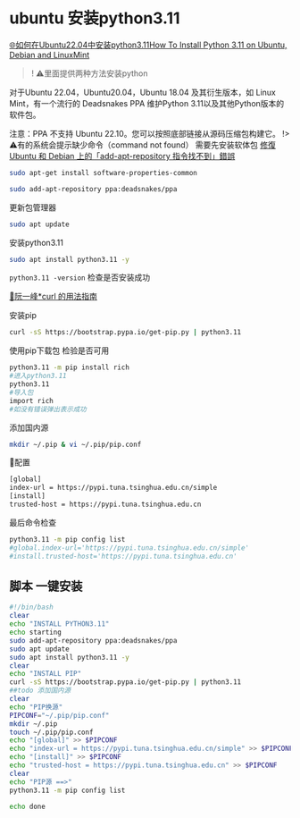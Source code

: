 # ubuntu 安装python3.11

[🌐如何在Ubuntu22.04中安装python3.11How To Install Python 3.11 on Ubuntu, Debian and LinuxMint](https://www.linuxmi.com/python-3-11.htmlhttps://tecadmin.net/how-to-install-python-3-11-on-ubuntu/)

>! :warning:里面提供两种方法安装python

对于Ubuntu 22.04，Ubuntu20.04，Ubuntu 18.04 及其衍生版本，如 Linux Mint，有一个流行的 Deadsnakes PPA 维护Python 3.11以及其他Python版本的软件包。

注意：PPA 不支持 Ubuntu 22.10。您可以按照底部链接从源码压缩包构建它。
!> :warning:有的系统会提示缺少命令（command not found）
需要先安装软体包
[修復 Ubuntu 和 Debian 上的「add-apt-repository 指令找不到」錯誤](https://itsfoss.com/add-apt-repository-command-not-found/)
```sh
sudo apt-get install software-properties-common
```

```sh
sudo add-apt-repository ppa:deadsnakes/ppa
```

更新包管理器
```bash
sudo apt update
```

安装python3.11
```sh
sudo apt install python3.11 -y
```
`python3.11 -version` 检查是否安装成功

[:book:阮一峰*curl 的用法指南](https://www.ruanyifeng.com/blog/2019/09/curl-reference.html)

安装pip
```sh
curl -sS https://bootstrap.pypa.io/get-pip.py | python3.11 
```

使用pip下载包 检验是否可用
```sh
python3.11 -m pip install rich
#进入python3.11
python3.11 
#导入包
import rich
#如没有错误弹出表示成功
```
添加国内源
```sh
mkdir ~/.pip & vi ~/.pip/pip.conf 
```
:hammer:配置
```sh
[global]
index-url = https://pypi.tuna.tsinghua.edu.cn/simple
[install]
trusted-host = https://pypi.tuna.tsinghua.edu.cn
```
最后命令检查
```sh
python3.11 -m pip config list
#global.index-url='https://pypi.tuna.tsinghua.edu.cn/simple'
#install.trusted-host='https://pypi.tuna.tsinghua.edu.cn'
```



## 脚本 一键安装
```sh
#!/bin/bash
clear
echo "INSTALL PYTHON3.11"
echo starting
sudo add-apt-repository ppa:deadsnakes/ppa
sudo apt update
sudo apt install python3.11 -y
clear
echo "INSTALL PIP"
curl -sS https://bootstrap.pypa.io/get-pip.py | python3.11
##todo 添加国内源
clear
echo "PIP换源"
PIPCONF="~/.pip/pip.conf"
mkdir ~/.pip 
touch ~/.pip/pip.conf
echo "[global]" >> $PIPCONF
echo "index-url = https://pypi.tuna.tsinghua.edu.cn/simple" >> $PIPCONF
echo "[install]" >> $PIPCONF
echo "trusted-host = https://pypi.tuna.tsinghua.edu.cn" >> $PIPCONF
clear
echo "PIP源 ==>"
python3.11 -m pip config list

echo done
```

